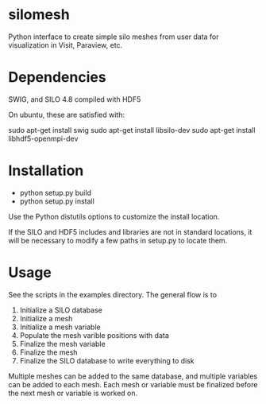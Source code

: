 silomesh
========

Python interface to create simple silo meshes from user data for visualization in Visit, Paraview, etc.

Dependencies
============

SWIG, and SILO 4.8 compiled with HDF5

On ubuntu, these are satisfied with:

sudo apt-get install swig
sudo apt-get install libsilo-dev
sudo apt-get install libhdf5-openmpi-dev

Installation
============

* python setup.py build
* python setup.py install

Use the Python distutils options to customize the install location.

If the SILO and HDF5 includes and libraries are not in standard locations, it will be necessary to modify a few paths in setup.py to locate them.

Usage
=====

See the scripts in the examples directory.  The general flow is to

1. Initialize a SILO database
2. Initialize a mesh
3. Initialize a mesh variable
4. Populate the mesh varible positions with data
5. Finalize the mesh variable
6. Finalize the mesh
7. Finalize the SILO database to write everything to disk

Multiple meshes can be added to the same database, and multiple variables can be added to each mesh.  Each mesh or variable must be finalized before the next mesh or variable is worked on.
